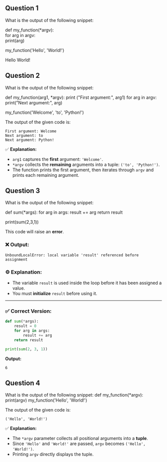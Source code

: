 ## Question 1

What is the output of the following snippet:

def my_function(*argv):  
    for arg in argv:  
        print(arg) 

my_function('Hello', 'World!')

Hello
World!


## Question 2

What is the output of the following snippet:

def my_function(arg1, *argv): 
    print ("First argument:", arg1) 
    for arg in argv: 
        print("Next argument:", arg) 

my_function('Welcome', 'to', 'Python!')

The output of the given code is:

```
First argument: Welcome
Next argument: to
Next argument: Python!
```

✅ **Explanation:**

* `arg1` captures the **first** argument: `'Welcome'`.
* `*argv` collects the **remaining** arguments into a tuple: `('to', 'Python!')`.
* The function prints the first argument, then iterates through `argv` and prints each remaining argument.

## Question 3

What is the output of the following snippet:

def sum(*args):
    for arg in args:
        result += arg
    return result 

print(sum(2,3,1))


This code will raise an **error**.

### ❌ **Output:**

```
UnboundLocalError: local variable 'result' referenced before assignment
```

### ⚙️ **Explanation:**

* The variable `result` is used inside the loop before it has been assigned a value.
* You must **initialize** `result` before using it.

---

### ✅ **Correct Version:**

```python
def sum(*args):
    result = 0
    for arg in args:
        result += arg
    return result

print(sum(2, 3, 1))
```

**Output:**

```
6
```

## Question 4

What is the output of the following snippet: def my_function(*argv): print(argv) my_function('Hello', 'World!')

The output of the given code is:

```
('Hello', 'World!')
```

✅ **Explanation:**

* The `*argv` parameter collects all positional arguments into a **tuple**.
* Since `'Hello'` and `'World!'` are passed, `argv` becomes `('Hello', 'World!')`.
* Printing `argv` directly displays the tuple.





